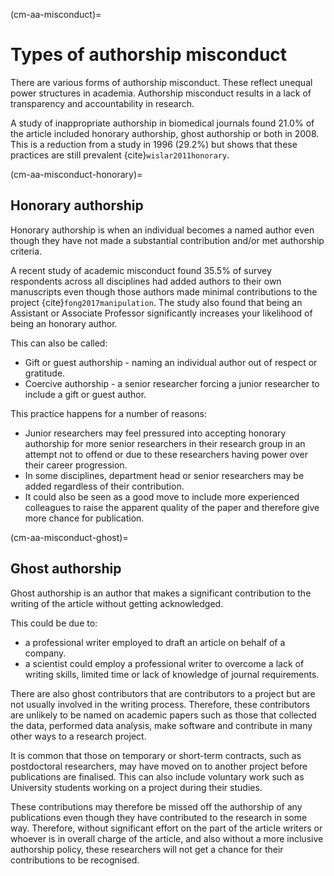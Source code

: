 (cm-aa-misconduct)=
# Types of authorship misconduct

There are various forms of authorship misconduct. These reflect unequal power structures in academia. Authorship misconduct results in a lack of transparency and accountability in research.

A study of inappropriate authorship in biomedical journals found 21.0% of the article included honorary authorship, ghost authorship or both in 2008. This is a reduction from a study in 1996 (29.2%) but shows that these practices are still prevalent {cite}`wislar2011honorary`.

(cm-aa-misconduct-honorary)=
## Honorary authorship
Honorary authorship is when an individual becomes a named author even though they have not made a substantial contribution and/or met authorship criteria.

A recent study of academic misconduct found 35.5% of survey respondents across all disciplines had added authors to their own manuscripts even though those authors made minimal contributions to the project {cite}`fong2017manipulation`. The study also found that being an Assistant or Associate Professor significantly increases your likelihood of being an honorary author.

This can also be called:
* Gift or guest authorship - naming an individual author out of respect or gratitude.
* Coercive authorship - a senior researcher forcing a junior researcher to include a gift or guest author.

This practice happens for a number of reasons:
* Junior researchers may feel pressured into accepting honorary authorship for more senior researchers in their research group in an attempt not to offend or due to these researchers having power over their career progression.
* In some disciplines, department head or senior researchers may be added regardless of their contribution.
* It could also be seen as a good move to include more experienced colleagues to raise the apparent quality of the paper and therefore give more chance for publication.

(cm-aa-misconduct-ghost)=
## Ghost authorship
Ghost authorship is an author that makes a significant contribution to the writing of the article without getting acknowledged.

This could be due to:
* a professional writer employed to draft an article on behalf of a company.
* a scientist could employ a professional writer to overcome a lack of writing skills, limited time or lack of knowledge of journal requirements.

There are also ghost contributors that are contributors to a project but are not usually involved in the writing process. Therefore, these contributors are unlikely to be named on academic papers such as those that collected the data, performed data analysis, make software and contribute in many other ways to a research project.

It is common that those on temporary or short-term contracts, such as postdoctoral researchers, may have moved on to another project before publications are finalised. This can also include voluntary work such as University students working on a project during their studies.

These contributions may therefore be missed off the authorship of any publications even though they have contributed to the research in some way. Therefore, without significant effort on the part of the article writers or whoever is in overall charge of the article, and also without a more inclusive authorship policy, these researchers will not get a chance for their contributions to be recognised. 


